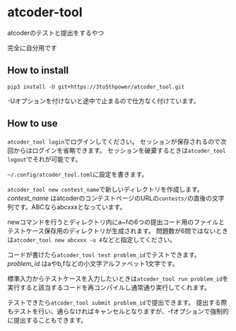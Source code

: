 # atcoder-tool
atcoderのテストと提出をするやつ

完全に自分用です

## How to install
`pip3 install -U git+https://3to5thpower/atcoder_tool.git`

-Uオプションを付けないと途中で止まるので仕方なく付けています。

## How to use
`atcoder_tool login`でログインしてください。
セッションが保存されるので次回からはログインを省略できます。
セッションを破棄するときは`atcoder_tool logout`でそれが可能です。

`~/.config/atcoder_tool.toml`に設定を書きます。

`atcoder_tool new contest_name`で新しいディレクトリを作成します。
_contest\_name_ はatcoderのコンテストページのURLの`contests/`の直後の文字列です。ABCならabcxxxとなっています。

newコマンドを行うとディレクトリ内にa~fの6つの提出コード用のファイルとテストケース保存用のディレクトリが生成されます。
問題数が6問ではないときは`atcoder_tool new abcxxx -u 4`などと指定してください。

コードが書けたら`atcoder_tool test problem_id`でテストできます。
_problem\_id_ はaやb,fなどの小文字アルファベット1文字です。

標準入力からテストケースを入力したいときは`atcoder_tool run problem_id`を実行すると該当するコードを再コンパイルし通常通り実行してくれます。

テストできたら`atcoder_tool submit problem_id`で提出できます。
提出する際もテストを行い、通らなければキャンセルとなりますが、-fオプションで強制的に提出することもできます。
